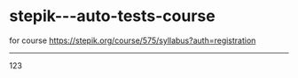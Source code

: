 # stepik---auto-tests-course
for course
https://stepik.org/course/575/syllabus?auth=registration
___
123
